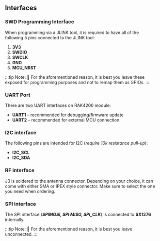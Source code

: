 ## Interfaces

### SWD Programming Interface

When programming via a JLINK tool, it is required to have all of the following 5 pins connected to the JLINK tool: 

1. **3V3**
2. **SWDIO**
3. **SWCLK**
4. **GND**
5. **MCU_NRST**

:::tip Note:
:pencil: For the aforementioned reason, it is best you leave these exposed for programming purposes and not to remap them as GPIOs.
:::

### UART Port

There are two UART interfaces on RAK4200 module: 

- **UART1** – recommended for debugging/firmware update
- **UART2** – recommended for external MCU connection.

### I2C interface

The following pins are intended for I2C (_require 10k resistance pull-up_):

- **I2C_SCL**
- **I2C_SDA**

### RF interface

J3 is soldered to the antenna connector. Depending on your choice, it can come with either SMA or IPEX style connector. Make sure to select the one you need when ordering. 

### SPI interface

The SPI interface (**_SPIMOSI, SPI MISO, SPI_CLK_**) is connected to **SX1276** internally. 

:::tip Note:
:pencil: For the aforementioned reason, it is best you leave unconnected.
:::

